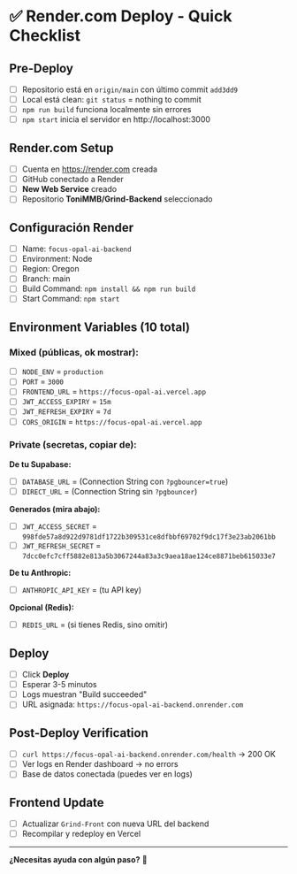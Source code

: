 # ✅ Render.com Deploy - Quick Checklist

## Pre-Deploy

- [ ] Repositorio está en `origin/main` con último commit `add3dd9`
- [ ] Local está clean: `git status` = nothing to commit
- [ ] `npm run build` funciona localmente sin errores
- [ ] `npm start` inicia el servidor en http://localhost:3000

## Render.com Setup

- [ ] Cuenta en https://render.com creada
- [ ] GitHub conectado a Render
- [ ] **New Web Service** creado
- [ ] Repositorio **ToniMMB/Grind-Backend** seleccionado

## Configuración Render

- [ ] Name: `focus-opal-ai-backend`
- [ ] Environment: Node
- [ ] Region: Oregon
- [ ] Branch: main
- [ ] Build Command: `npm install && npm run build`
- [ ] Start Command: `npm start`

## Environment Variables (10 total)

### Mixed (públicas, ok mostrar):
- [ ] `NODE_ENV` = `production`
- [ ] `PORT` = `3000`
- [ ] `FRONTEND_URL` = `https://focus-opal-ai.vercel.app`
- [ ] `JWT_ACCESS_EXPIRY` = `15m`
- [ ] `JWT_REFRESH_EXPIRY` = `7d`
- [ ] `CORS_ORIGIN` = `https://focus-opal-ai.vercel.app`

### Private (secretas, copiar de):

**De tu Supabase:**
- [ ] `DATABASE_URL` = (Connection String con `?pgbouncer=true`)
- [ ] `DIRECT_URL` = (Connection String sin `?pgbouncer`)

**Generados (mira abajo):**
- [ ] `JWT_ACCESS_SECRET` = `998fde57a8d922d9781df1722b309531ce8dfbbf69702f9dc17f3e23ab2061bb`
- [ ] `JWT_REFRESH_SECRET` = `7dcc0efc7cff5882e813a5b3067244a83a3c9aea18ae124ce8871beb615033e7`

**De tu Anthropic:**
- [ ] `ANTHROPIC_API_KEY` = (tu API key)

**Opcional (Redis):**
- [ ] `REDIS_URL` = (si tienes Redis, sino omitir)

## Deploy

- [ ] Click **Deploy**
- [ ] Esperar 3-5 minutos
- [ ] Logs muestran "Build succeeded"
- [ ] URL asignada: `https://focus-opal-ai-backend.onrender.com`

## Post-Deploy Verification

- [ ] `curl https://focus-opal-ai-backend.onrender.com/health` → 200 OK
- [ ] Ver logs en Render dashboard → no errors
- [ ] Base de datos conectada (puedes ver en logs)

## Frontend Update

- [ ] Actualizar `Grind-Front` con nueva URL del backend
- [ ] Recompilar y redeploy en Vercel

---

**¿Necesitas ayuda con algún paso?** 🚀
